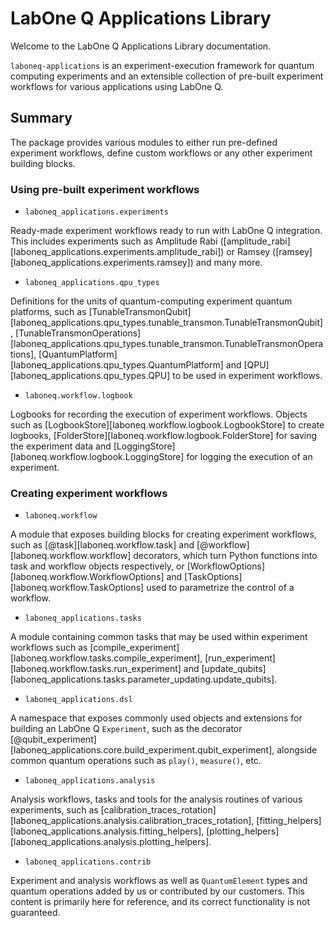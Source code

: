 # LabOne Q Applications Library

Welcome to the LabOne Q Applications Library documentation.

`laboneq-applications` is an experiment-execution framework for quantum computing experiments and an extensible 
collection of pre-built experiment workflows for various applications using LabOne Q.

## Summary

The package provides various modules to either run pre-defined experiment workflows, define
custom workflows or any other experiment building blocks.

### Using pre-built experiment workflows

- `laboneq_applications.experiments`

Ready-made experiment workflows ready to run with LabOne Q integration.
This includes experiments such as Amplitude Rabi ([amplitude_rabi][laboneq_applications.experiments.amplitude_rabi]) or
Ramsey ([ramsey][laboneq_applications.experiments.ramsey]) and many more.

- `laboneq_applications.qpu_types`

Definitions for the units of quantum-computing experiment quantum platforms, 
such as [TunableTransmonQubit][laboneq_applications.qpu_types.tunable_transmon.TunableTransmonQubit],
[TunableTransmonOperations][laboneq_applications.qpu_types.tunable_transmon.TunableTransmonOperations],
[QuantumPlatform][laboneq_applications.qpu_types.QuantumPlatform]
and [QPU][laboneq_applications.qpu_types.QPU] to be used in experiment workflows.

- `laboneq.workflow.logbook`

Logbooks for recording the execution of experiment workflows.
Objects such as [LogbookStore][laboneq.workflow.logbook.LogbookStore] to create logbooks, 
[FolderStore][laboneq.workflow.logbook.FolderStore] for saving the 
experiment data and [LoggingStore][laboneq.workflow.logbook.LoggingStore] for logging the execution of an experiment.

### Creating experiment workflows

- `laboneq.workflow`

A module that exposes building blocks for creating experiment workflows,
such as [@task][laboneq.workflow.task] and [@workflow][laboneq.workflow.workflow] decorators, 
which turn Python functions into task and workflow objects respectively, or 
[WorkflowOptions][laboneq.workflow.WorkflowOptions] and [TaskOptions][laboneq.workflow.TaskOptions] 
used to parametrize the control of a workflow.

- `laboneq_applications.tasks`

A module containing common tasks that may be used within experiment workflows such
as [compile_experiment][laboneq.workflow.tasks.compile_experiment], [run_experiment][laboneq.workflow.tasks.run_experiment] 
and [update_qubits][laboneq_applications.tasks.parameter_updating.update_qubits].

- `laboneq_applications.dsl`

A namespace that exposes commonly used objects and extensions for building an LabOne Q `Experiment`, such
as the decorator [@qubit_experiment][laboneq_applications.core.build_experiment.qubit_experiment], 
alongside common quantum operations such as `play()`, `measure()`, etc.

- `laboneq_applications.analysis`

Analysis workflows, tasks and tools for the analysis routines of various experiments, such as 
[calibration_traces_rotation][laboneq_applications.analysis.calibration_traces_rotation], 
[fitting_helpers][laboneq_applications.analysis.fitting_helpers], [plotting_helpers][laboneq_applications.analysis.plotting_helpers].

- `laboneq_applications.contrib`

Experiment and analysis workflows as well as `QuantumElement` types and quantum operations added by us or contributed by our customers. This 
content is primarily here for reference, and its correct functionality is not guaranteed. 
